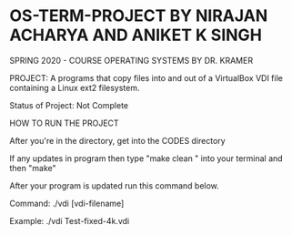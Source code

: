 # OS-TERM-PROJECT BY NIRAJAN ACHARYA AND ANIKET K SINGH




SPRING 2020 - COURSE OPERATING SYSTEMS BY DR. KRAMER




PROJECT: A programs that copy files into and out of a VirtualBox VDI file containing a Linux ext2 filesystem.

Status of Project: Not Complete 

HOW TO RUN THE PROJECT
 
After you're in the directory, get into the CODES directory 



If any updates in program then type "make clean " into your terminal and then "make"




After your program is updated  run this command below.


Command: 
   ./vdi [vdi-filename]
   

Example: 
   ./vdi Test-fixed-4k.vdi 
   
 
 
